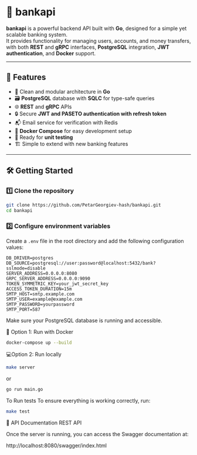 # 🏦 bankapi

**bankapi** is a powerful backend API built with **Go**, designed for a simple yet scalable banking system.  
It provides functionality for managing users, accounts, and money transfers, with both **REST** and **gRPC** interfaces, **PostgreSQL** integration, **JWT authentication**, and **Docker** support.

---

## 🚀 Features

- 🧩 Clean and modular architecture in **Go**
- 🗃️ **PostgreSQL** database with **SQLC** for type-safe queries
- 🌐 **REST** and **gRPC** APIs
- 🔒 Secure **JWT and PASETO authentication with refresh token**
- 📬 Email service for verification with Redis
- 🧰 **Docker Compose** for easy development setup
- 🧪 Ready for **unit testing**
- 🏗️ Simple to extend with new banking features

---

## 🛠️ Getting Started

### 1️⃣ Clone the repository

```bash
git clone https://github.com/PetarGeorgiev-hash/bankapi.git
cd bankapi
```

### 2️⃣ Configure environment variables

Create a `.env` file in the root directory and add the following configuration values:

```env
DB_DRIVER=postgres
DB_SOURCE=postgresql://user:password@localhost:5432/bank?sslmode=disable
SERVER_ADDRESS=0.0.0.0:8080
GRPC_SERVER_ADDRESS=0.0.0.0:9090
TOKEN_SYMMETRIC_KEY=your_jwt_secret_key
ACCESS_TOKEN_DURATION=15m
SMTP_HOST=smtp.example.com
SMTP_USER=example@example.com
SMTP_PASSWORD=yourpassword
SMTP_PORT=587
```

Make sure your PostgreSQL database is running and accessible.

🐳 Option 1: Run with Docker

```bash
docker-compose up --build
```

💻Option 2: Run locally

```bash
make server
```

or

```bash
go run main.go
```

To Run tests
To ensure everything is working correctly, run:

```bash
make test
```

📜 API Documentation
REST API

Once the server is running, you can access the Swagger documentation at:

http://localhost:8080/swagger/index.html

